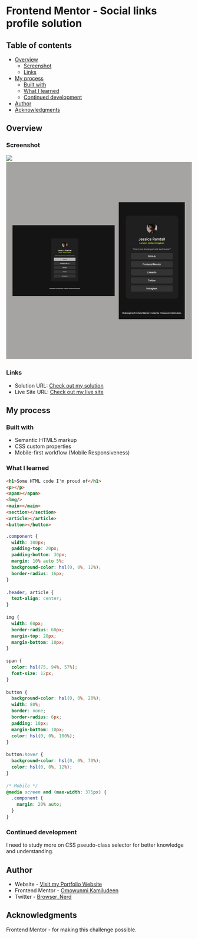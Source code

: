 # Frontend Mentor - Social links profile solution

## Table of contents

- [Overview](#overview)
  - [Screenshot](#screenshot)
  - [Links](#links)
- [My process](#my-process)
  - [Built with](#built-with)
  - [What I learned](#what-i-learned)
  - [Continued development](#continued-development)
- [Author](#author)
- [Acknowledgments](#acknowledgments)

## Overview

### Screenshot

![](./screenshot.jpg)
<img src="assets/images/readme-image.png" alt="Social Links Profile Challenge Screenshot">

### Links

- Solution URL: [Check out my solution](https://www.frontendmentor.io/solutions/component-article-button-and-responsive-mobile-design-DbT1zZpkW6)
- Live Site URL: [Check out my live site](https://omowunmikamil.github.io/social-link-profile.github.io/)

## My process

### Built with

- Semantic HTML5 markup
- CSS custom properties
- Mobile-first workflow (Mobile Responsiveness)

### What I learned

```html
<h1>Some HTML code I'm proud of</h1>
<p></p>
<apan></apan>
<lmg/>
<main></main>
<section></section>
<article></article>
<button></button>
```
```css
.component {
  width: 300px;
  padding-top: 20px;
  padding-bottom: 30px;
  margin: 10% auto 5%;
  background-color: hsl(0, 0%, 12%);
  border-radius: 16px;
}

.header, article {
  text-align: center;
}

img {
  width: 60px;
  border-radius: 60px;
  margin-top: 20px;
  margin-bottom: 10px;
}

span {
  color: hsl(75, 94%, 57%);
  font-size: 12px;
}

button {
  background-color: hsl(0, 0%, 20%);
  width: 80%;
  border: none;
  border-radius: 6px;
  padding: 10px;
  margin-bottom: 10px;
  color: hsl(0, 0%, 100%);
}

button:hover {
  background-color: hsl(0, 0%, 70%);
  color: hsl(0, 0%, 12%);
}

/* Mobile */
@media screen and (max-width: 375px) {
  .component {
    margin: 20% auto;
  }
}
```

### Continued development

I need to study more on CSS pseudo-class selector for better knowledge and understanding.

## Author

- Website - [Visit my Portfolio Website](https://omowunmikamil.tech)
- Frontend Mentor - [Omowunmi Kamiludeen](https://www.frontendmentor.io/profile/Omowunmikamil)
- Twitter - [Browser_Nerd](https://www.twitter.com/@Browser_Nerd)

## Acknowledgments

Frontend Mentor - for making this challenge possible.
